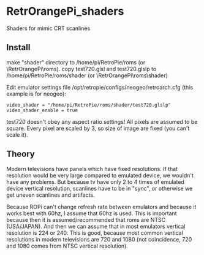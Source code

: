 # RetrOrangePi_shaders
Shaders for mimic CRT scanlines

## Install

make "shader" directory to /home/pi/RetroPie/roms (or \\RetrOrangePi\roms).
copy test720.glsl and test720.glslp to /home/pi/RetroPie/roms/shader (or \\RetrOrangePi\roms\shader)

Edit emulator settings file /opt/retropie/configs/neogeo/retroarch.cfg (this example is for neogeo):
```
video_shader = "/home/pi/RetroPie/roms/shader/test720.glslp"
video_shader_enable = true
```
test720 doesn't obey any aspect ratio settings! All pixels are assumed to be square. Every pixel are scaled by 3, so size of image are fixed (you can't scale it).


## Theory

Modern televisions have panels which have fixed resolutions. If that resolution would be very large compared to emulated device, we wouldn't have any problems. But because tv have only 2 to 4 times of emulated device vertical resolution, scanlines have to be in "sync", or otherwise we get uneven scanlines and artifacts.

Because ROPi can't change refresh rate between emulators and because it works best with 60hz, I assume that 60hz is used. This is important because then it is assumed/recommended that roms are NTSC (USA/JAPAN). And then we can assume that in most emulators vertical resolution is 224 or 240. This is good, because most common vertical resolutions in modern televisions are 720 and 1080 (not coincidence, 720 and 1080 comes from NTSC vertical resolution).
